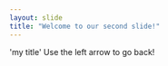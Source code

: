 ```yaml
---
layout: slide
title: "Welcome to our second slide!"
---
```

'my title'
Use the left arrow to go back!
